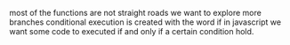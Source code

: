 most of the functions are not straight roads we want to explore more branches conditional execution is created with the word if in javascript we want some code to executed if and only if a certain condition hold.